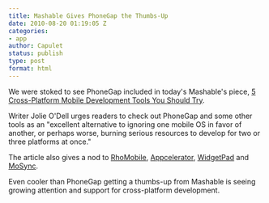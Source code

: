 ```yaml
---
title: Mashable Gives PhoneGap the Thumbs-Up
date: 2010-08-20 01:19:05 Z
categories:
- app
author: Capulet
status: publish
type: post
format: html
---
```


We were stoked to see PhoneGap included in today's Mashable's piece, [5 Cross-Platform Mobile Development Tools You Should Try](http://mashable.com/2010/08/11/cross-platform-mobile-development-tools/).

Writer Jolie O'Dell urges readers to check out PhoneGap and some other tools as an "excellent alternative to ignoring one mobile OS in favor of another, or perhaps worse, burning serious resources to develop for two or three platforms at once."

The article also gives a nod to [RhoMobile](http://rhomobile.com/), [Appcelerator](http://www.appcelerator.com/), [WidgetPad](http://widgetpad.com/) and [MoSync](http://www.mosync.com/).

Even cooler than PhoneGap getting a thumbs-up from Mashable is seeing growing attention and support for cross-platform development.
